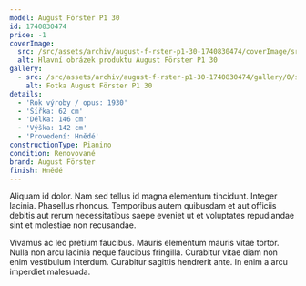 ```yaml
---
model: August Förster P1 30
id: 1740830474
price: -1
coverImage:
  src: /src/assets/archiv/august-f-rster-p1-30-1740830474/coverImage/src.jpg
  alt: Hlavní obrázek produktu August Förster P1 30
gallery:
  - src: /src/assets/archiv/august-f-rster-p1-30-1740830474/gallery/0/src.jpg
    alt: Fotka August Förster P1 30
details:
  - 'Rok výroby / opus: 1930'
  - 'Šířka: 62 cm'
  - 'Délka: 146 cm'
  - 'Výška: 142 cm'
  - 'Provedení: Hnědé'
constructionType: Pianino
condition: Renovované
brand: August Förster
finish: Hnědé
---
```

Aliquam id dolor. Nam sed tellus id magna elementum tincidunt. Integer lacinia. Phasellus rhoncus. Temporibus autem quibusdam et aut officiis debitis aut rerum necessitatibus saepe eveniet ut et voluptates repudiandae sint et molestiae non recusandae.

Vivamus ac leo pretium faucibus. Mauris elementum mauris vitae tortor. Nulla non arcu lacinia neque faucibus fringilla. Curabitur vitae diam non enim vestibulum interdum. Curabitur sagittis hendrerit ante. In enim a arcu imperdiet malesuada.
